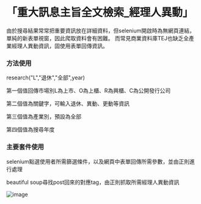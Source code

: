 <h1>「重大訊息主旨全文檢索_經理人異動」</h1>

由於搜尋結果常常把重要資訊放在詳細資料，但selenium開啟時為無網頁連結，單純的新表單視窗，因此爬取資料會有困難。
而常見商業資料庫TEJ也缺乏全產業經理人異動資訊，固使用表單回傳資訊。

<h3>方法使用</h3>
research("L","退休","全部",year) 

第一個值回傳市場別L為上市、O為上櫃、R為興櫃、C為公開發行公司


第二個值為關鍵字，可輸入退休、異動、更動等資訊

第三個值為產業別，預設為全部


第四個值為搜尋年度

<h3>主要套件使用</h3>
selenium點選使用者所需篩選條件，以及網頁中表單回傳所需參數，並由正則進行處理    


beautiful soup尋找post回來的對應tag，由正則抓取所需經理人異動資訊

![image](https://user-images.githubusercontent.com/52849538/224108287-77956097-7c03-4f9f-854a-3c655d71103b.png)
